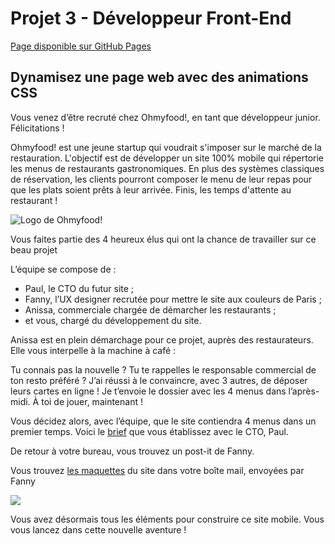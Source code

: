 # Projet 3 - Développeur Front-End

[Page disponible sur GitHub Pages](https://yanntouil.github.io/YannTouil_3_21092021/index.html)

## Dynamisez une page web avec des animations CSS

Vous venez d’être recruté chez Ohmyfood!, en tant que développeur junior. Félicitations !

Ohmyfood! est une jeune startup qui voudrait s'imposer sur le marché de la restauration. L'objectif est de développer un site 100% mobile qui répertorie les menus de restaurants gastronomiques. En plus des systèmes classiques de réservation, les clients pourront composer le menu de leur repas pour que les plats soient prêts à leur arrivée. Finis, les temps d'attente au restaurant !

![Logo de Ohmyfood!](https://user.oc-static.com/upload/2020/08/24/15982603994672_ohmyfood.png)

Vous faites partie des 4 heureux élus qui ont la chance de travailler sur ce beau projet

L’équipe se compose de :

+ Paul, le CTO du futur site ;
+ Fanny, l’UX designer recrutée pour mettre le site aux couleurs de Paris ;
+ Anissa, commerciale chargée de démarcher les restaurants ;
+ et vous, chargé du développement du site.

Anissa est en plein démarchage pour ce projet, auprès des restaurateurs. Elle vous interpelle à
la machine à café :

Tu connais pas la nouvelle ? Tu te rappelles le responsable commercial de ton resto préféré ? J’ai réussi à le convaincre, avec 3 autres, de déposer leurs cartes en ligne ! Je t’envoie le dossier avec les 4 menus dans l’après-midi. À toi de jouer, maintenant !

Vous décidez alors, avec l’équipe, que le site contiendra 4 menus dans un premier temps. Voici le [brief](https://s3-eu-west-1.amazonaws.com/course.oc-static.com/projects/DW_P3/Brief%20cre%CC%81atif%20-%20Ohmyfood!.pdf) que vous établissez avec le CTO, Paul.

De retour à votre bureau, vous trouvez un post-it de Fanny.

Vous trouvez [les maquettes](https://s3-eu-west-1.amazonaws.com/course.oc-static.com/projects/DW_P3/Maquettes%20Ohmyfood.zip) du site dans votre boîte mail, envoyées par Fanny

![](https://user.oc-static.com/upload/2020/08/24/15982605908418_Maquettes%20Ohmyfood.jpg)

Vous avez désormais tous les éléments pour construire ce site mobile. Vous vous lancez dans cette nouvelle aventure !






